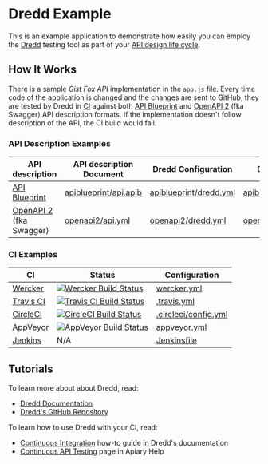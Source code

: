 # Dredd Example

This is an example application to demonstrate how easily you can employ the [Dredd](https://github.com/apiaryio/dredd) testing tool as part of your [API design life cycle](https://apiary.io/how-to-build-api).

## How It Works

There is a sample _Gist Fox API_ implementation in the `app.js` file. Every time code of the application is changed and the changes are sent to GitHub, they are tested by Dredd in [CI](https://en.wikipedia.org/wiki/Continuous_integration) against both [API Blueprint][] and [OpenAPI 2][] (fka Swagger) API description formats. If the implementation doesn't follow description of the API, the CI build would fail.

### API Description Examples

| API description               | API description Document  | Dredd Configuration        | Dredd Hooks               |
| ----------------------------- | ------------------------- | -------------------------- | ------------------------- |
| [API Blueprint][]             | [apiblueprint/api.apib][] | [apiblueprint/dredd.yml][] | [apiblueprint/hooks.js][] |
| [OpenAPI 2][] (fka Swagger) | [openapi2/api.yml][]      | [openapi2/dredd.yml][]     | [openapi2/hooks.js][]     |

### CI Examples

| CI            | Status                                      | Configuration            |
| ------------- | ------------------------------------------- | ------------------------ |
| [Wercker][]   | [![Wercker Build Status][]][wercker-link]   | [wercker.yml][]          |
| [Travis CI][] | [![Travis CI Build Status][]][travis-link]  | [.travis.yml][]          |
| [CircleCI][]  | [![CircleCI Build Status][]][circle-link]   | [.circleci/config.yml][] |
| [AppVeyor][]  | [![AppVeyor Build Status][]][appveyor-link] | [appveyor.yml][]         |
| [Jenkins][]   | N/A                                         | [Jenkinsfile][]          |

## Tutorials

To learn more about about Dredd, read:

- [Dredd Documentation](http://dredd.readthedocs.io/)
- [Dredd's GitHub Repository](https://github.com/apiaryio/dredd)

To learn how to use Dredd with your CI, read:

- [Continuous Integration](http://dredd.readthedocs.io/en/latest/how-to-guides/#continuous-integration) how-to guide in Dredd's documentation
- [Continuous API Testing](https://help.apiary.io/tools/automated-testing/testing-ci/) page in Apiary Help


[API Blueprint]: http://apiblueprint.org/
[apiblueprint/api.apib]: apiblueprint/api.apib
[apiblueprint/dredd.yml]: apiblueprint/dredd.yml
[apiblueprint/hooks.js]: apiblueprint/hooks.js

[OpenAPI 2]: https://www.openapis.org/
[openapi2/api.yml]: openapi2/api.yml
[openapi2/dredd.yml]: openapi2/dredd.yml
[openapi2/hooks.js]: openapi2/hooks.js


[Wercker]: https://www.wercker.com/
[Wercker Build Status]: https://app.wercker.com/status/8e5dbc0f8c677262bbcdbb226b7be168/s/master
[wercker-link]: https://app.wercker.com/project/byKey/8e5dbc0f8c677262bbcdbb226b7be168
[wercker.yml]: wercker.yml

[Travis CI]: https://www.travis-ci.org/
[Travis CI Build Status]: https://travis-ci.org/apiaryio/dredd-example.svg?branch=master
[travis-link]: https://travis-ci.org/apiaryio/dredd-example
[.travis.yml]: .travis.yml

[CircleCI]: https://circleci.com/
[CircleCI Build Status]: https://circleci.com/gh/apiaryio/dredd-example.svg?style=svg
[circle-link]: https://circleci.com/gh/apiaryio/dredd-example
[.circleci/config.yml]: .circleci/config.yml

[AppVeyor]: https://www.appveyor.com/
[AppVeyor Build Status]: https://ci.appveyor.com/api/projects/status/7cqqqpnrlhd2dkg1/branch/master?svg=true
[appveyor-link]: https://ci.appveyor.com/project/Apiary/dredd-example/branch/master
[appveyor.yml]: appveyor.yml

[Jenkins]: https://jenkins.io/
[Jenkinsfile]: Jenkinsfile
